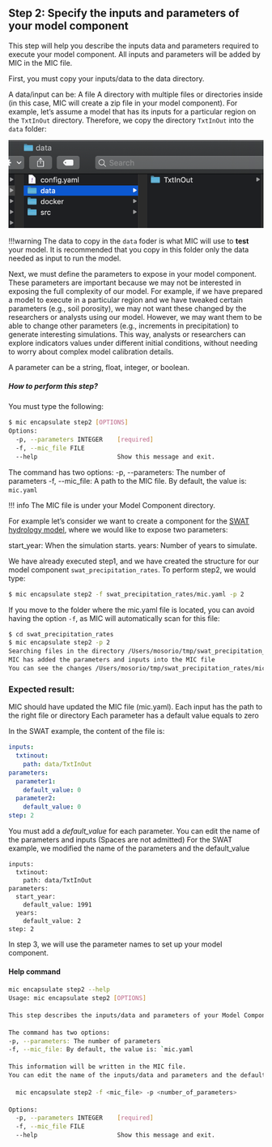 ## Step 2:  Specify the inputs and parameters of your model component

This step will help you describe the inputs data and parameters required to execute your model component. All inputs and parameters will be added by MIC in the MIC file.

First, you must copy your inputs/data to the data directory.

A data/input can be:
A file
A directory with multiple files or directories inside (in this case, MIC will create a zip file in your model component).
For example, let’s assume a model that has its inputs for a particular region on the `TxtInOut` directory. Therefore, we copy the directory `TxtInOut` into the `data` folder:

![Diagram](figures/04_01.png)

!!!warning
  The data to copy in the `data` foder is what MIC will use to **test** your model. It is recommended that you copy in this folder only the data needed as input to run the model.

Next, we must define the parameters to expose in your model component.
These parameters are important because we may not be interested in exposing the full complexity of our model. For example, if we have prepared a model to execute in a particular region and we have tweaked certain parameters (e.g., soil porosity), we may not want these changed by the researchers or analysts using our model. However, we may want them to be able to change other parameters (e.g., increments in precipitation) to generate interesting simulations. This way, analysts or researchers can explore indicators values under different initial conditions, without needing to worry about complex model calibration details.

A parameter can be a string, float, integer, or boolean.

##### How to perform this step?

You must type the following:

```bash
$ mic encapsulate step2 [OPTIONS]
Options:
  -p, --parameters INTEGER    [required]
  -f, --mic_file FILE
  --help                      Show this message and exit.
```

The command has two options:
-p, --parameters: The number of parameters
-f, --mic_file: A path to the MIC file. By default, the value is: `mic.yaml`

!!! info
   The MIC file is under your Model Component directory.

For example let’s consider we want to create a component for the [SWAT hydrology model](https://swat.tamu.edu/), where we would like to expose two parameters:

start_year: When the simulation starts.
years: Number of years to simulate.

We have already executed step1, and we have created the structure for our model component `swat_precipitation_rates`. To perform step2, we would type:

```bash
$ mic encapsulate step2 -f swat_precipitation_rates/mic.yaml -p 2
```
If you move to the folder where the mic.yaml file is located, you can  avoid having the option `-f`, as MIC will automatically scan for this file:

```bash
$ cd swat_precipitation_rates
$ mic encapsulate step2 -p 2
Searching files in the directory /Users/mosorio/tmp/swat_precipitation_rates/data
MIC has added the parameters and inputs into the MIC file
You can see the changes /Users/mosorio/tmp/swat_precipitation_rates/mic.yaml
```

### Expected result:

MIC should have updated the MIC file (mic.yaml).
Each input has the path to the right file or directory
Each parameter has a default value equals to zero

In the SWAT example, the content of the file is:

```yaml
inputs:
  txtinout:
    path: data/TxtInOut
parameters:
  parameter1:
    default_value: 0
  parameter2:
    default_value: 0
step: 2
```

You must add a *default_value* for each parameter.
You can edit the name of the parameters and inputs (Spaces are not admitted)
For the SWAT example, we modified the name of the parameters and the default_value
```
inputs:
  txtinout:
    path: data/TxtInOut
parameters:
  start_year:
    default_value: 1991
  years:
    default_value: 2
step: 2
```

In step 3, we will use the parameter names to set up your model component.



#### Help command

```bash
mic encapsulate step2 --help                                
Usage: mic encapsulate step2 [OPTIONS]

This step describes the inputs/data and parameters of your Model Component.

The command has two options:
-p, --parameters: The number of parameters
-f, --mic_file: By default, the value is: `mic.yaml

This information will be written in the MIC file.
You can edit the name of the inputs/data and parameters and the default_value of the parameters

  mic encapsulate step2 -f <mic_file> -p <number_of_parameters>

Options:
  -p, --parameters INTEGER    [required]
  -f, --mic_file FILE
  --help                      Show this message and exit.

```


